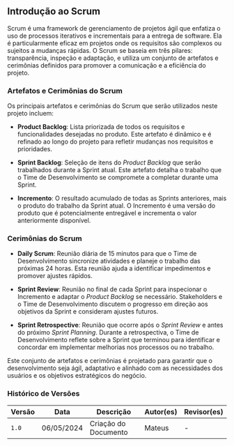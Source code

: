 ## Introdução ao Scrum

Scrum é uma framework de gerenciamento de projetos ágil que enfatiza o uso de processos iterativos e incrementais para a entrega de software. Ela é particularmente eficaz em projetos onde os requisitos são complexos ou sujeitos a mudanças rápidas. O Scrum se baseia em três pilares: transparência, inspeção e adaptação, e utiliza um conjunto de artefatos e cerimônias definidos para promover a comunicação e a eficiência do projeto.

### Artefatos e Cerimônias do Scrum

Os principais artefatos e cerimônias do Scrum que serão utilizados neste projeto incluem:

- **Product Backlog**: Lista priorizada de todos os requisitos e funcionalidades desejadas no produto. Este artefato é dinâmico e é refinado ao longo do projeto para refletir mudanças nos requisitos e prioridades.

- **Sprint Backlog**: Seleção de itens do *Product Backlog* que serão trabalhados durante a Sprint atual. Este artefato detalha o trabalho que o Time de Desenvolvimento se compromete a completar durante uma Sprint.

- **Incremento**: O resultado acumulado de todas as Sprints anteriores, mais o produto do trabalho da Sprint atual. O Incremento é uma versão do produto que é potencialmente entregável e incrementa o valor anteriormente disponível.

### Cerimônias do Scrum

- **Daily Scrum**: Reunião diária de 15 minutos para que o Time de Desenvolvimento sincronize atividades e planeje o trabalho das próximas 24 horas. Esta reunião ajuda a identificar impedimentos e promover ajustes rápidos.

- **Sprint Review**: Reunião no final de cada Sprint para inspecionar o Incremento e adaptar o *Product Backlog* se necessário. Stakeholders e o Time de Desenvolvimento discutem o progresso em direção aos objetivos da Sprint e consideram ajustes futuros.

- **Sprint Retrospective**: Reunião que ocorre após o *Sprint Review* e antes do próximo *Sprint Planning*. Durante a retrospectiva, o Time de Desenvolvimento reflete sobre a Sprint que terminou para identificar e concordar em implementar melhorias nos processos ou no trabalho.

Este conjunto de artefatos e cerimônias é projetado para garantir que o desenvolvimento seja ágil, adaptativo e alinhado com as necessidades dos usuários e os objetivos estratégicos do negócio.

### Histórico de Versões

| Versão | Data       | Descrição            | Autor(es)              | Revisor(es) |
|--------|------------|----------------------|------------------------|-------------|
| `1.0`  | 06/05/2024 | Criação do Documento | Mateus                  | -           |
